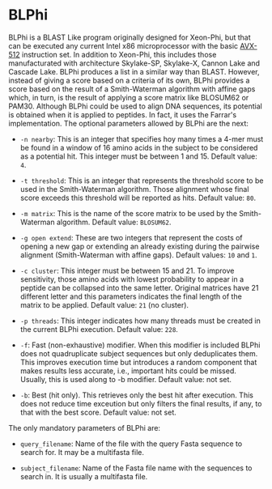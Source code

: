 # BLPhi
BLPhi is a BLAST Like program originally designed for Xeon-Phi, but that can be executed any current Intel x86 microprocessor with the basic [AVX-512](https://en.wikipedia.org/wiki/AVX-512#CPUs_with_AVX-512) instruction set. In addition to Xeon-Phi, this includes those manufacturated with architecture Skylake-SP, Skylake-X, Cannon Lake and Cascade Lake.
BLPhi produces a list in a similar way than BLAST. However, instead of giving a score based on a criteria of its own, BLPhi provides a score based on the result of a Smith-Waterman algorithm with affine gaps which, in turn, is the result of applying a score matrix like BLOSUM62 or PAM30. Although BLPhi could be used to align DNA sequences, its potential is obtained when it is applied to peptides. In fact, it uses the Farrar's implementation.
The optional parameters allowed by BLPhi are the next:

*   `-n nearby`: This is an integer that specifies hoy many times a 4-mer must be found in a window of 16 amino acids in the subject to be considered as a potential hit. This integer must be between 1 and 15. Default value: `4`.

*   `-t threshold`: This is an integer that represents the threshold score to be used in the Smith-Waterman algorithm. Those alignment whose final score exceeds this threshold will be reported as hits. Default value: `80`.

*   `-m matrix`: This is the name of the score matrix to be used by the Smith-Waterman algorithm. Default value: `BLOSUM62`.

*   `-g open extend`: These are two integers that represent the costs of opening a new gap or extending an already existing during the pairwise alignment (Smith-Waterman with affine gaps). Default values: `10` and `1`.

*   `-c cluster`: This integer must be between 15 and 21. To improve sensitivity, those amino acids with lowest probability to appear in a peptide can be collapsed into the same letter. Original matrices have 21 different letter and this parameters indicates the final length of the matrix to be applied. Default value: `21` (no cluster).

*   `-p threads`: This integer indicates how many threads must be created in the current BLPhi execution. Default value: `228`.

*   `-f`: Fast (non-exhaustive) modifier. When this modifier is included BLPhi does not quadruplicate subject sequences but only deduplicates them. This improves execution time but introduces a random component that makes results less accurate, i.e., important hits could be missed. Usually, this is used along to -b modifier. Default value: not set.

*   `-b`: Best (hit only). This retrieves only the best hit after execution. This does not reduce time exceution but only filters the final results, if any, to that with the best score. Default value: not set.

The only mandatory parameters of BLPhi are:

*   `query_filename`: Name of the file with the query Fasta sequence to search for. It may be a multifasta file.

*   `subject_filename`: Name of the Fasta file name with the sequences to search in. It is usually a multifasta file.
